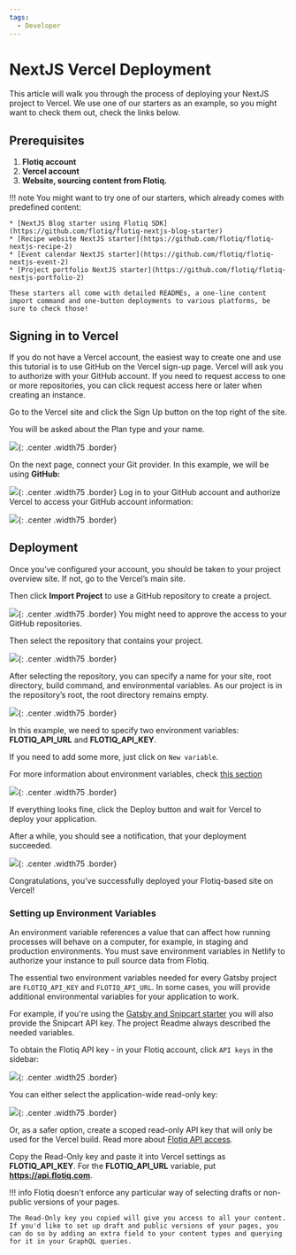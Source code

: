 ```yaml
---
tags:
  - Developer
---
```


# NextJS Vercel Deployment

This article will walk you through the process of deploying your NextJS project to Vercel.
We use one of our starters as an example, so you might want to check them out, check the links below.

## Prerequisites

1. **Flotiq account**
2. **Vercel account**
3. **Website, sourcing content from Flotiq.**

!!! note
    You might want to try one of our starters, which already comes with predefined content:

    * [NextJS Blog starter using Flotiq SDK](https://github.com/flotiq/flotiq-nextjs-blog-starter)
    * [Recipe website NextJS starter](https://github.com/flotiq/flotiq-nextjs-recipe-2)
    * [Event calendar NextJS starter](https://github.com/flotiq/flotiq-nextjs-event-2)
    * [Project portfolio NextJS starter](https://github.com/flotiq/flotiq-nextjs-portfolio-2)

    These starters all come with detailed READMEs, a one-line content import command and one-button deployments to various platforms, be sure to check those!

## Signing in to Vercel

If you do not have a Vercel account, the easiest way to create one and use this tutorial is to use GitHub on the Vercel sign-up page. Vercel will ask you to authorize with your GitHub account. If you need to request access to one or more repositories, you can click request access here or later when creating an instance.

Go to the Vercel site and click the Sign Up button on the top right of the site.

You will be asked about the Plan type and your name. 

 ![](images/vercel-signup.png){: .center .width75 .border}

On the next page, connect your Git provider. In this example, we will be using **GitHub:**

 ![](images/vercel-git-connect.png){: .center .width75 .border}
Log in to your GitHub account and authorize Vercel to access your GitHub account information:

 ![](images/vercel-git-permissions.png){: .center .width75 .border}

## Deployment

Once you’ve configured your account, you should be taken to your project overview site. If not, go to the Vercel’s main site.

Then click **Import Project** to use a GitHub repository to create a project.

 ![](images/vercel-import-project.png){: .center .width75 .border}
 You might need to approve the access to your GitHub repositories. 

Then select the repository that contains your project.

 ![](images/vercel-nextjs-import-git-repo.png){: .center .width75 .border}

After selecting the repository, you can specify a name for your site, root directory, build command, and environmental variables. As our project is in the repository’s root, the root directory remains empty.

 ![](images/vercel-nextjs-configure-project.png){: .center .width75 .border}

In this example, we need to specify two environment variables: **FLOTIQ_API_URL** and **FLOTIQ_API_KEY**.

If you need to add some more, just click on `New variable`.

For more information about environment variables, check [this section](#setting-up-environment-variables)

 ![](images/vercel-nextjs-environment-variables.png){: .center .width75 .border}

If everything looks fine, click the Deploy button and wait for Vercel to deploy your application.

After a while, you should see a notification, that your deployment succeeded.

 ![](images/vercel-nextjs-deployment-success.png){: .center .width75 .border}

Congratulations, you’ve successfully deployed your Flotiq-based site on Vercel!

### Setting up Environment Variables

An environment variable references a value that can affect how running processes will behave on a computer, for example, in staging and production environments. You must save environment variables in Netlify to authorize your instance to pull source data from Flotiq.

The essential two environment variables needed for every Gatsby project are `FLOTIQ_API_KEY` and `FLOTIQ_API_URL`. In some cases, you will provide additional environmental variables for your application to work.

For example, if you're using the [Gatsby and Snipcart starter](https://github.com/flotiq/gatsby-starter-products) you will also provide the Snipcart API key. The project Readme always described the needed variables.

To obtain the Flotiq API key - in your Flotiq account, click `API keys` in the sidebar:

 ![](../../API/images/api-keys-menu.png){: .center .width25 .border}

You can either select the application-wide read-only key:

 ![](../../API/images/api-keys_1.png){: .center .width75 .border}

Or, as a safer option, create a scoped read-only API key that will only be used for the Vercel build. Read more about [Flotiq API access](https://flotiq.com/docs/API/).

Copy the Read-Only key and paste it into Vercel settings as **FLOTIQ_API_KEY**. For the **FLOTIQ_API_URL** variable, put **https://api.flotiq.com**.

!!! info
    Flotiq doesn't enforce any particular way of selecting drafts or non-public versions of your pages.

    The Read-Only key you copied will give you access to all your content. If you'd like to set up draft and public versions of your pages, you can do so by adding an extra field to your content types and querying for it in your GraphQL queries.
